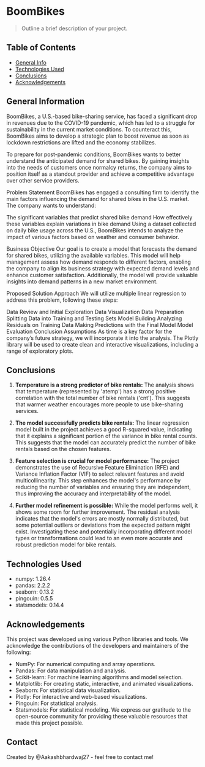 # BoomBikes
> Outline a brief description of your project.


## Table of Contents
* [General Info](#general-information)
* [Technologies Used](#technologies-used)
* [Conclusions](#conclusions)
* [Acknowledgements](#acknowledgements)

<!-- You can include any other section that is pertinent to your problem -->

## General Information
BoomBikes, a U.S.-based bike-sharing service, has faced a significant drop in revenues due to the COVID-19 pandemic, which has led to a struggle for sustainability in the current market conditions. To counteract this, BoomBikes aims to develop a strategic plan to boost revenue as soon as lockdown restrictions are lifted and the economy stabilizes.

To prepare for post-pandemic conditions, BoomBikes wants to better understand the anticipated demand for shared bikes. By gaining insights into the needs of customers once normalcy returns, the company aims to position itself as a standout provider and achieve a competitive advantage over other service providers.

Problem Statement
BoomBikes has engaged a consulting firm to identify the main factors influencing the demand for shared bikes in the U.S. market. The company wants to understand:

The significant variables that predict shared bike demand How effectively these variables explain variations in bike demand Using a dataset collected on daily bike usage across the U.S., BoomBikes intends to analyze the impact of various factors based on weather and consumer behavior.

Business Objective
Our goal is to create a model that forecasts the demand for shared bikes, utilizing the available variables. This model will help management assess how demand responds to different factors, enabling the company to align its business strategy with expected demand levels and enhance customer satisfaction. Additionally, the model will provide valuable insights into demand patterns in a new market environment.

Proposed Solution Approach
We will utilize multiple linear regression to address this problem, following these steps:

Data Review and Initial Exploration
Data Visualization
Data Preparation
Splitting Data into Training and Testing Sets
Model Building
Analyzing Residuals on Training Data
Making Predictions with the Final Model
Model Evaluation
Conclusion
Assumptions
As time is a key factor for the company’s future strategy, we will incorporate it into the analysis. The Plotly library will be used to create clean and interactive visualizations, including a range of exploratory plots.

<!-- You don't have to answer all the questions - just the ones relevant to your project. -->

## Conclusions

1. **Temperature is a strong predictor of bike rentals:** The analysis shows that temperature (represented by 'atemp') has a strong positive correlation with the total number of bike rentals ('cnt'). This suggests that warmer weather encourages more people to use bike-sharing services.


2. **The model successfully predicts bike rentals:** The linear regression model built in the project achieves a good R-squared value, indicating that it explains a significant portion of the variance in bike rental counts. This suggests that the model can accurately predict the number of bike rentals based on the chosen features.


3. **Feature selection is crucial for model performance:** The project demonstrates the use of Recursive Feature Elimination (RFE) and Variance Inflation Factor (VIF) to select relevant features and avoid multicollinearity. This step enhances the model's performance by reducing the number of variables and ensuring they are independent, thus improving the accuracy and interpretability of the model.


4. **Further model refinement is possible:** While the model performs well, it shows some room for further improvement. The residual analysis indicates that the model's errors are mostly normally distributed, but some potential outliers or deviations from the expected pattern might exist. Investigating these and potentially incorporating different model types or transformations could lead to an even more accurate and robust prediction model for bike rentals.

<!-- You don't have to answer all the questions - just the ones relevant to your project. -->


## Technologies Used
- numpy: 1.26.4
- pandas: 2.2.2
- seaborn: 0.13.2
- pingouin: 0.5.5
- statsmodels: 0.14.4

<!-- As the libraries versions keep on changing, it is recommended to mention the version of library used in this project -->

## Acknowledgements
This project was developed using various Python libraries and tools. We acknowledge the contributions of the developers and maintainers of the following:

- NumPy: For numerical computing and array operations.
- Pandas: For data manipulation and analysis.
- Scikit-learn: For machine learning algorithms and model selection.
- Matplotlib: For creating static, interactive, and animated visualizations.
- Seaborn: For statistical data visualization.
- Plotly: For interactive and web-based visualizations.
- Pingouin: For statistical analysis.
- Statsmodels: For statistical modeling.
We express our gratitude to the open-source community for providing these valuable resources that made this project possible.


## Contact
Created by @Aakashbhardwaj27 - feel free to contact me!
